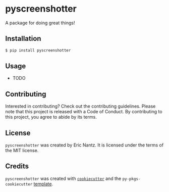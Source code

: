 # pyscreenshotter

A package for doing great things!

## Installation

```bash
$ pip install pyscreenshotter
```

## Usage

- TODO

## Contributing

Interested in contributing? Check out the contributing guidelines. Please note that this project is released with a Code of Conduct. By contributing to this project, you agree to abide by its terms.

## License

`pyscreenshotter` was created by Eric Nantz. It is licensed under the terms of the MIT license.

## Credits

`pyscreenshotter` was created with [`cookiecutter`](https://cookiecutter.readthedocs.io/en/latest/) and the `py-pkgs-cookiecutter` [template](https://github.com/py-pkgs/py-pkgs-cookiecutter).
